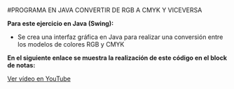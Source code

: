 #PROGRAMA EN JAVA CONVERTIR DE RGB A CMYK Y VICEVERSA 


**Para este ejercicio en Java (Swing):**

* Se crea una interfaz gráfica en Java para realizar una conversión entre los modelos de colores RGB y CMYK 

**En el siguiente enlace se muestra la realización de este código en el block de notas:**

[Ver vídeo en YouTube](https://www.youtube.com/watch?v=ytEDLltIpC4&ab_channel=luceroemmanueling "Tiempo real de la escritura del código")



